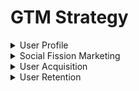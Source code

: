 # GTM Strategy

<details>

<summary>User Profile</summary>

Users aged 25-34 who are interested in Web3, travel, and cryptocurrency. We target telegram's digital nomads who are both location independent and digitally independent. Calculated from the total spending of digital nomads per year, they have a global economic value of around $787 million.

</details>

<details>

<summary>Social Fission Marketing</summary>

Utilize the social relations of benefit-driven TG users to snowball our user base by incentivizing them through referral program, airdrop NFT, token..etc.&#x20;

</details>

<details>

<summary>User Acquisition</summary>

Promote awareness of MeeTon by circulating elements of MeeTon (e.g., characters, video game music, game background images, short-form videos) to drive high traffic through follow-and-feed social mechanism.&#x20;

</details>

<details>

<summary>User Retention</summary>

Train MeeTON as a user-defined AI treasure hunter through content-based socialization with TG users by implementing in-depth dialogue and creative discussion.&#x20;

聊天情境互動，影音互動效果，不干擾對話行為的模式下，在messaging platform上，visual，visual elements are important, ex: stickers, emojis, gifs that relates to the world's hottest buzz. 讓用戶以他們習慣的溝通方式分享，讓遊戲變得有趣/生動 (Say it with stickers)

</details>

